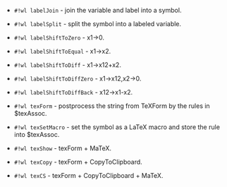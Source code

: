 <!-- Label.wl -->

* `#!wl labelJoin` - join the variable and label into a symbol.

* `#!wl labelSplit` - split the symbol into a labeled variable.

* `#!wl labelShiftToZero` - x1->0.

* `#!wl labelShiftToEqual` - x1->x2.

* `#!wl labelShiftToDiff` - x1->x12+x2.

* `#!wl labelShiftToDiffZero` - x1->x12,x2->0.

* `#!wl labelShiftToDiffBack` - x12->x1-x2.


<!-- TeXConvert.wl -->

* `#!wl texForm` - postprocess the string from TeXForm by the rules in $texAssoc.

* `#!wl texSetMacro` - set the symbol as a LaTeX macro and store the rule into $texAssoc.


<!-- TeXShow.wl -->

* `#!wl texShow` - texForm + MaTeX.

* `#!wl texCopy` - texForm + CopyToClipboard.

* `#!wl texCS` - texForm + CopyToClipboard + MaTeX.